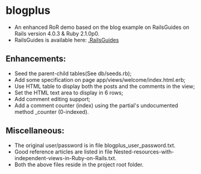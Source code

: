 blogplus
========

* An enhanced RoR demo based on the blog example on RailsGuides on Rails version 4.0.3 &amp; Ruby 2.1.0p0.
* RailsGuides is available here: [.RailsGuides](http://guides.rubyonrails.org/)

Enhancements:
-------
* Seed the parent-child tables(See db/seeds.rb);
* Add some specification on page app/views/welcome/index.html.erb;
* Use HTML table to display both the posts and the comments in the view;
* Set the HTML text area to display in 6 rows;
* Add comment editing support;
* Add a comment counter (index) using the partial's undocumented method _counter (0-indexed).

Miscellaneous:
-------
* The original user/password is in file blogplus_user_password.txt.
* Good reference articles are listed in file Nested-resources-with-independent-views-in-Ruby-on-Rails.txt.
* Both the above files reside in the project root folder.

